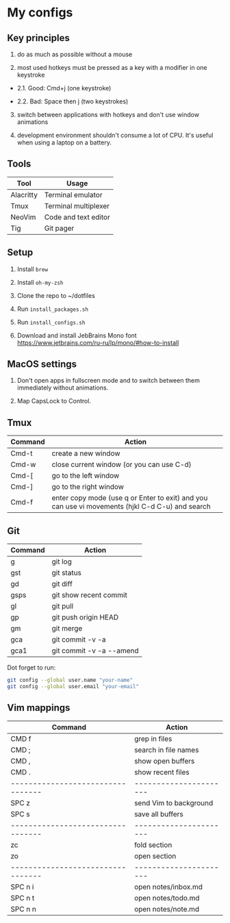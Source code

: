 # My configs

## Key principles

1. do as much as possible without a mouse

2. most used hotkeys must be pressed as a key with a modifier in one keystroke

  - 2.1. Good: Cmd+j (one keystroke)

  - 2.2. Bad: Space then j (two keystrokes)

3. switch between applications with hotkeys and don't use window animations

4. development environment shouldn't consume a lot of CPU. It's useful when using a laptop on a battery.


## Tools

| Tool      | Usage                |
|-----------|----------------------|
| Alacritty | Terminal emulator    |
| Tmux      | Terminal multiplexer |
| NeoVim    | Code and text editor |
| Tig       | Git pager            |


## Setup

1. Install `brew`

2. Install `oh-my-zsh`

3. Clone the repo to ~/dotfiles

4. Run `install_packages.sh`

5. Run `install_configs.sh`

6. Download and install JebBrains Mono font https://www.jetbrains.com/ru-ru/lp/mono/#how-to-install


## MacOS settings

1. Don't open apps in fullscreen mode and to switch between them immediately without animations.

2. Map CapsLock to Control.


## Tmux

| Command | Action                                                                                          |
|---------|-------------------------------------------------------------------------------------------------|
| Cmd-t   | create a new window                                                                             |
| Cmd-w   | close current window (or you can use C-d)                                                       |
| Cmd-[   | go to the left window                                                                           |
| Cmd-]   | go to the right window                                                                          |
| Cmd-f   | enter copy mode (use q or Enter to exit) and you can use vi movements (hjkl C-d C-u) and search |


## Git

| Command | Action                   |
|---------|--------------------------|
| g       | git log                  |
| gst     | git status               |
| gd      | git diff                 |
| gsps    | git show recent commit   |
| gl      | git pull                 |
| gp      | git push origin HEAD     |
| gm      | git merge                |
| gca     | git commit -v -a         |
| gca1    | git commit -v -a --amend |

Dot forget to run:

```bash
git config --global user.name "your-name"
git config --global user.email "your-email"
```


## Vim mappings

| Command                           | Action                 |
| --------------------------------- | ---------------------- |
| CMD f                             | grep in files          |
| CMD ;                             | search in file names   |
| CMD ,                             | show open buffers      |
| CMD .                             | show recent files      |
| --------------------------------- | ---------------------- |
| SPC z                             | send Vim to background |
| SPC s                             | save all buffers       |
| --------------------------------- | ---------------------- |
| zc                                | fold section           |
| zo                                | open section           |
| --------------------------------- | ---------------------- |
| SPC n i                           | open notes/inbox.md    |
| SPC n t                           | open notes/todo.md     |
| SPC n n                           | open notes/note.md     |
